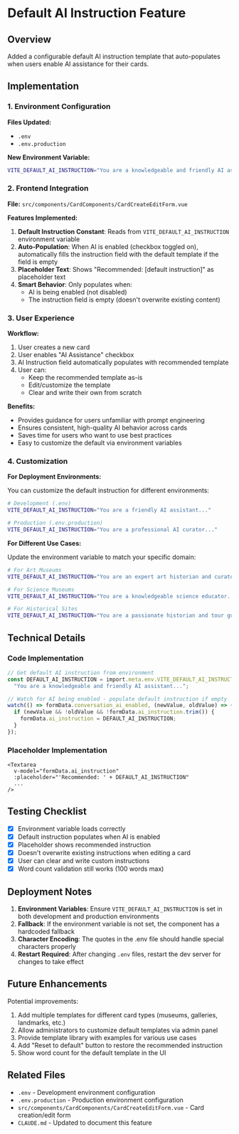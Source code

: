 # Default AI Instruction Feature

## Overview
Added a configurable default AI instruction template that auto-populates when users enable AI assistance for their cards.

## Implementation

### 1. Environment Configuration

**Files Updated:**
- `.env`
- `.env.production`

**New Environment Variable:**
```bash
VITE_DEFAULT_AI_INSTRUCTION="You are a knowledgeable and friendly AI assistant for museum and exhibition visitors. Provide accurate, engaging, and educational explanations about exhibits and artifacts. Keep responses conversational and easy to understand. If you don't know something, politely say so rather than making up information."
```

### 2. Frontend Integration

**File:** `src/components/CardComponents/CardCreateEditForm.vue`

**Features Implemented:**
1. **Default Instruction Constant**: Reads from `VITE_DEFAULT_AI_INSTRUCTION` environment variable
2. **Auto-Population**: When AI is enabled (checkbox toggled on), automatically fills the instruction field with the default template if the field is empty
3. **Placeholder Text**: Shows "Recommended: [default instruction]" as placeholder text
4. **Smart Behavior**: Only populates when:
   - AI is being enabled (not disabled)
   - The instruction field is empty (doesn't overwrite existing content)

### 3. User Experience

**Workflow:**
1. User creates a new card
2. User enables "AI Assistance" checkbox
3. AI Instruction field automatically populates with recommended template
4. User can:
   - Keep the recommended template as-is
   - Edit/customize the template
   - Clear and write their own from scratch

**Benefits:**
- Provides guidance for users unfamiliar with prompt engineering
- Ensures consistent, high-quality AI behavior across cards
- Saves time for users who want to use best practices
- Easy to customize the default via environment variables

### 4. Customization

**For Deployment Environments:**

You can customize the default instruction for different environments:

```bash
# Development (.env)
VITE_DEFAULT_AI_INSTRUCTION="You are a friendly AI assistant..."

# Production (.env.production)
VITE_DEFAULT_AI_INSTRUCTION="You are a professional AI curator..."
```

**For Different Use Cases:**

Update the environment variable to match your specific domain:

```bash
# For Art Museums
VITE_DEFAULT_AI_INSTRUCTION="You are an expert art historian and curator..."

# For Science Museums
VITE_DEFAULT_AI_INSTRUCTION="You are a knowledgeable science educator..."

# For Historical Sites
VITE_DEFAULT_AI_INSTRUCTION="You are a passionate historian and tour guide..."
```

## Technical Details

### Code Implementation

```typescript
// Get default AI instruction from environment
const DEFAULT_AI_INSTRUCTION = import.meta.env.VITE_DEFAULT_AI_INSTRUCTION || 
  "You are a knowledgeable and friendly AI assistant...";

// Watch for AI being enabled - populate default instruction if empty
watch(() => formData.conversation_ai_enabled, (newValue, oldValue) => {
  if (newValue && !oldValue && !formData.ai_instruction.trim()) {
    formData.ai_instruction = DEFAULT_AI_INSTRUCTION;
  }
});
```

### Placeholder Implementation

```vue
<Textarea 
  v-model="formData.ai_instruction"
  :placeholder="'Recommended: ' + DEFAULT_AI_INSTRUCTION"
  ...
/>
```

## Testing Checklist

- [x] Environment variable loads correctly
- [x] Default instruction populates when AI is enabled
- [x] Placeholder shows recommended instruction
- [x] Doesn't overwrite existing instructions when editing a card
- [x] User can clear and write custom instructions
- [x] Word count validation still works (100 words max)

## Deployment Notes

1. **Environment Variables**: Ensure `VITE_DEFAULT_AI_INSTRUCTION` is set in both development and production environments
2. **Fallback**: If the environment variable is not set, the component has a hardcoded fallback
3. **Character Encoding**: The quotes in the .env file should handle special characters properly
4. **Restart Required**: After changing `.env` files, restart the dev server for changes to take effect

## Future Enhancements

Potential improvements:
1. Add multiple templates for different card types (museums, galleries, landmarks, etc.)
2. Allow administrators to customize default templates via admin panel
3. Provide template library with examples for various use cases
4. Add "Reset to default" button to restore the recommended instruction
5. Show word count for the default template in the UI

## Related Files

- `.env` - Development environment configuration
- `.env.production` - Production environment configuration
- `src/components/CardComponents/CardCreateEditForm.vue` - Card creation/edit form
- `CLAUDE.md` - Updated to document this feature
